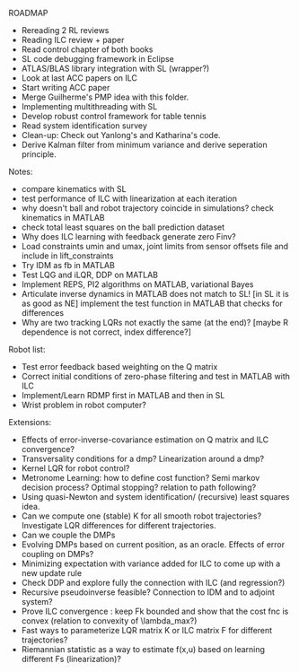 ROADMAP

- Rereading 2 RL reviews
- Reading ILC review + paper
- Read control chapter of both books
- SL code debugging framework in Eclipse
- ATLAS/BLAS library integration with SL (wrapper?)
- Look at last ACC papers on ILC
- Start writing ACC paper
- Merge Guilherme's PMP idea with this folder.
- Implementing multithreading with SL
- Develop robust control framework for table tennis
- Read system identification survey
- Clean-up: Check out Yanlong's and Katharina's code.
- Derive Kalman filter from minimum variance and derive seperation principle.

Notes:
- compare kinematics with SL
- test performance of ILC with linearization at each iteration
- why doesn't ball and robot trajectory coincide in simulations? check kinematics in MATLAB
- check total least squares on the ball prediction dataset
- Why does ILC learning with feedback generate zero Finv?
- Load constraints umin and umax, joint limits from sensor offsets file and include in lift_constraints
- Try IDM as fb in MATLAB
- Test LQG and iLQR, DDP on MATLAB
- Implement REPS, PI2 algorithms on MATLAB, variational Bayes
- Articulate inverse dynamics in MATLAB does not match to SL! [in SL it is as good as NE]
implement the test function in MATLAB that checks for differences
- Why are two tracking LQRs not exactly the same (at the end)? 
  [maybe R dependence is not correct, index difference?]

Robot list:
- Test error feedback based weighting on the Q matrix
- Correct initial conditions of zero-phase filtering and test in MATLAB with ILC
- Implement/Learn RDMP first in MATLAB and then in SL
- Wrist problem in robot computer?

Extensions:
- Effects of error-inverse-covariance estimation on Q matrix and ILC convergence?
- Transversality conditions for a dmp? Linearization around a dmp?
- Kernel LQR for robot control? 
- Metronome Learning: how to define cost function? Semi markov decision process? Optimal stopping?
  relation to path following?
- Using quasi-Newton and system identification/ (recursive) least squares idea.
- Can we compute one (stable) K for all smooth robot trajectories? 
  Investigate LQR differences for different trajectories.
- Can we couple the DMPs
- Evolving DMPs based on current position, as an oracle. Effects of error coupling on DMPs?
- Minimizing expectation with variance added for ILC to come up with a new update rule
- Check DDP and explore fully the connection with ILC (and regression?)
- Recursive pseudoinverse feasible? Connection to IDM and to adjoint system?
- Prove ILC convergence : keep Fk bounded and show that the cost fnc is convex 
  (relation to convexity of \lambda_max?)
- Fast ways to parameterize LQR matrix K or ILC matrix F for different trajectories?
- Riemannian statistic as a way to estimate f(x,u) based on learning different Fs (linearization)?